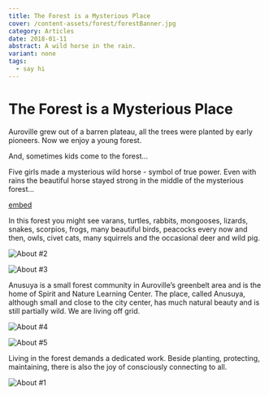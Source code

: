 ```yaml
---
title: The Forest is a Mysterious Place
cover: /content-assets/forest/forestBanner.jpg
category: Articles
date: 2018-01-11
abstract: A wild horse in the rain.
variant: none
tags:
  - say hi
---
```


# The Forest is a Mysterious Place

Auroville grew out of a barren plateau, all the trees were planted by early pioneers. Now we enjoy a young forest.

And, sometimes kids come to the forest…

Five girls made a mysterious wild horse - symbol of true power. Even with rains the beautiful horse stayed strong in the middle of the mysterious forest…

[embed](https://www.youtube.com/watch?v=pwErLs3inv4)

In this forest you might see varans, turtles, rabbits, mongooses, lizards, snakes, scorpios, frogs, many beautiful birds, peacocks every now and then, owls, civet cats, many squirrels and the occasional deer and wild pig.

![About #2](/content-assets/forest/forest2_900X675.jpg)

![About #3](/content-assets/forest/forest3_900X800.jpg)

Anusuya is a small forest community in Auroville’s greenbelt area and is the home of Spirit and Nature Learning Center. The place, called Anusuya, although small and close to the city center, has much natural beauty and is still partially wild. We are living off grid.

![About #4](/content-assets/forest/forest4_900X675.jpg)

![About #5](/content-assets/forest/forest5_900X675.jpg)

Living in the forest demands a dedicated work. Beside planting, protecting, maintaining, there is also the joy of consciously connecting to all.

![About #1](/content-assets/forest/forest1_2000X600.jpg)

